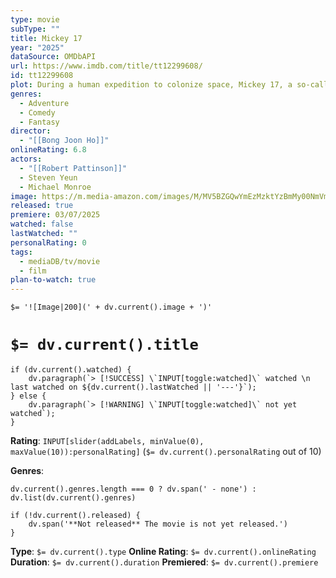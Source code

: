 ```yaml
---
type: movie
subType: ""
title: Mickey 17
year: "2025"
dataSource: OMDbAPI
url: https://www.imdb.com/title/tt12299608/
id: tt12299608
plot: During a human expedition to colonize space, Mickey 17, a so-called "expendable" employee, is sent to explore an ice planet.
genres:
  - Adventure
  - Comedy
  - Fantasy
director:
  - "[[Bong Joon Ho]]"
onlineRating: 6.8
actors:
  - "[[Robert Pattinson]]"
  - Steven Yeun
  - Michael Monroe
image: https://m.media-amazon.com/images/M/MV5BZGQwYmEzMzktYzBmMy00NmVmLTkyYTUtOTYyZjliZDNhZGVkXkEyXkFqcGc@._V1_SX300.jpg
released: true
premiere: 03/07/2025
watched: false
lastWatched: ""
personalRating: 0
tags:
  - mediaDB/tv/movie
  - film
plan-to-watch: true
---
```


`$= '![Image|200](' + dv.current().image + ')'`

# `$= dv.current().title`

```dataviewjs
if (dv.current().watched) {
	dv.paragraph(`> [!SUCCESS] \`INPUT[toggle:watched]\` watched \n last watched on ${dv.current().lastWatched || '---'}`);
} else {
	dv.paragraph(`> [!WARNING] \`INPUT[toggle:watched]\` not yet watched`);
}
```

**Rating**:  `INPUT[slider(addLabels, minValue(0), maxValue(10)):personalRating]` (`$= dv.current().personalRating` out of 10)

**Genres**:
```dataviewjs
dv.current().genres.length === 0 ? dv.span(' - none') : dv.list(dv.current().genres)
```

```dataviewjs
if (!dv.current().released) {
	dv.span('**Not released** The movie is not yet released.')
}
```

**Type**: `$= dv.current().type`
**Online Rating**: `$= dv.current().onlineRating`
**Duration**:  `$= dv.current().duration`
**Premiered**: `$= dv.current().premiere`